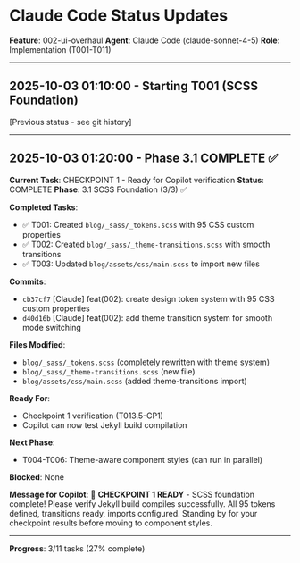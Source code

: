 # Claude Code Status Updates

**Feature**: 002-ui-overhaul
**Agent**: Claude Code (claude-sonnet-4-5)
**Role**: Implementation (T001-T011)

---

## 2025-10-03 01:10:00 - Starting T001 (SCSS Foundation)

[Previous status - see git history]

---

## 2025-10-03 01:20:00 - Phase 3.1 COMPLETE ✅

**Current Task**: CHECKPOINT 1 - Ready for Copilot verification
**Status**: COMPLETE
**Phase**: 3.1 SCSS Foundation (3/3) ✅

**Completed Tasks**:
- ✅ T001: Created `blog/_sass/_tokens.scss` with 95 CSS custom properties
- ✅ T002: Created `blog/_sass/_theme-transitions.scss` with smooth transitions
- ✅ T003: Updated `blog/assets/css/main.scss` to import new files

**Commits**:
- `cb37cf7` [Claude] feat(002): create design token system with 95 CSS custom properties
- `d40d16b` [Claude] feat(002): add theme transition system for smooth mode switching

**Files Modified**:
- `blog/_sass/_tokens.scss` (completely rewritten with theme system)
- `blog/_sass/_theme-transitions.scss` (new file)
- `blog/assets/css/main.scss` (added theme-transitions import)

**Ready For**:
- Checkpoint 1 verification (T013.5-CP1)
- Copilot can now test Jekyll build compilation

**Next Phase**:
- T004-T006: Theme-aware component styles (can run in parallel)

**Blocked**: None

**Message for Copilot**: 🎯 **CHECKPOINT 1 READY** - SCSS foundation complete! Please verify Jekyll build compiles successfully. All 95 tokens defined, transitions ready, imports configured. Standing by for your checkpoint results before moving to component styles.

---

**Progress**: 3/11 tasks (27% complete)
